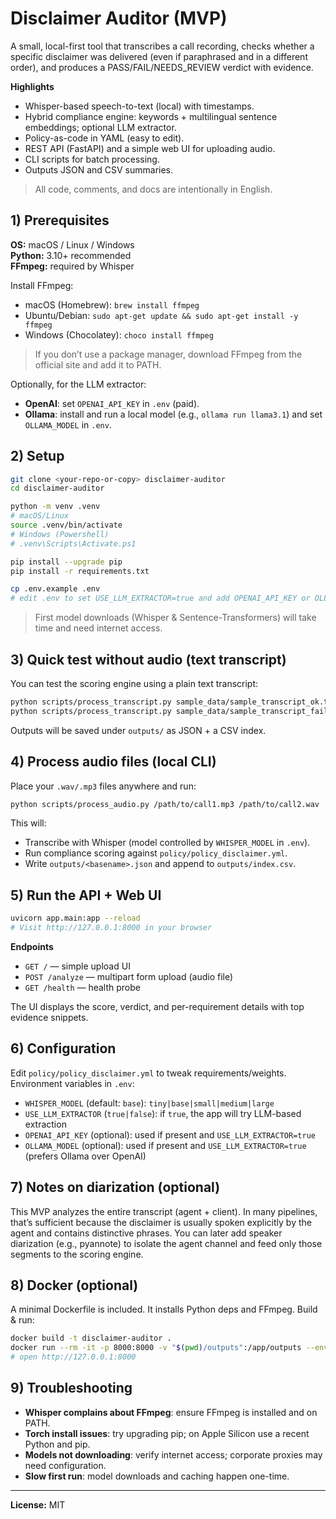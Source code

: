 # Disclaimer Auditor (MVP)

A small, local-first tool that transcribes a call recording, checks whether a specific disclaimer was delivered (even if paraphrased and in a different order), and produces a PASS/FAIL/NEEDS_REVIEW verdict with evidence.

**Highlights**
- Whisper-based speech-to-text (local) with timestamps.
- Hybrid compliance engine: keywords + multilingual sentence embeddings; optional LLM extractor.
- Policy-as-code in YAML (easy to edit).
- REST API (FastAPI) and a simple web UI for uploading audio.
- CLI scripts for batch processing.
- Outputs JSON and CSV summaries.

> All code, comments, and docs are intentionally in English.


## 1) Prerequisites

**OS:** macOS / Linux / Windows  
**Python:** 3.10+ recommended  
**FFmpeg:** required by Whisper

Install FFmpeg:
- macOS (Homebrew): `brew install ffmpeg`
- Ubuntu/Debian: `sudo apt-get update && sudo apt-get install -y ffmpeg`
- Windows (Chocolatey): `choco install ffmpeg`

> If you don’t use a package manager, download FFmpeg from the official site and add it to PATH.

Optionally, for the LLM extractor:
- **OpenAI**: set `OPENAI_API_KEY` in `.env` (paid).
- **Ollama**: install and run a local model (e.g., `ollama run llama3.1`) and set `OLLAMA_MODEL` in `.env`.


## 2) Setup

```bash
git clone <your-repo-or-copy> disclaimer-auditor
cd disclaimer-auditor

python -m venv .venv
# macOS/Linux
source .venv/bin/activate
# Windows (Powershell)
# .venv\Scripts\Activate.ps1

pip install --upgrade pip
pip install -r requirements.txt

cp .env.example .env
# edit .env to set USE_LLM_EXTRACTOR=true and add OPENAI_API_KEY or OLLAMA_MODEL (optional)
```

> First model downloads (Whisper & Sentence-Transformers) will take time and need internet access.


## 3) Quick test without audio (text transcript)

You can test the scoring engine using a plain text transcript:

```bash
python scripts/process_transcript.py sample_data/sample_transcript_ok.txt
python scripts/process_transcript.py sample_data/sample_transcript_fail.txt
```

Outputs will be saved under `outputs/` as JSON + a CSV index.


## 4) Process audio files (local CLI)

Place your `.wav/.mp3` files anywhere and run:

```bash
python scripts/process_audio.py /path/to/call1.mp3 /path/to/call2.wav
```

This will:
- Transcribe with Whisper (model controlled by `WHISPER_MODEL` in `.env`).
- Run compliance scoring against `policy/policy_disclaimer.yml`.
- Write `outputs/<basename>.json` and append to `outputs/index.csv`.


## 5) Run the API + Web UI

```bash
uvicorn app.main:app --reload
# Visit http://127.0.0.1:8000 in your browser
```

**Endpoints**
- `GET /` — simple upload UI
- `POST /analyze` — multipart form upload (audio file)
- `GET /health` — health probe

The UI displays the score, verdict, and per-requirement details with top evidence snippets.


## 6) Configuration

Edit `policy/policy_disclaimer.yml` to tweak requirements/weights.  
Environment variables in `.env`:

- `WHISPER_MODEL` (default: `base`): `tiny|base|small|medium|large`
- `USE_LLM_EXTRACTOR` (`true|false`): if `true`, the app will try LLM-based extraction
- `OPENAI_API_KEY` (optional): used if present and `USE_LLM_EXTRACTOR=true`
- `OLLAMA_MODEL` (optional): used if present and `USE_LLM_EXTRACTOR=true` (prefers Ollama over OpenAI)


## 7) Notes on diarization (optional)

This MVP analyzes the entire transcript (agent + client). In many pipelines, that’s sufficient because the disclaimer is usually spoken explicitly by the agent and contains distinctive phrases. You can later add speaker diarization (e.g., pyannote) to isolate the agent channel and feed only those segments to the scoring engine.


## 8) Docker (optional)

A minimal Dockerfile is included. It installs Python deps and FFmpeg.
Build & run:

```bash
docker build -t disclaimer-auditor .
docker run --rm -it -p 8000:8000 -v "$(pwd)/outputs":/app/outputs --env-file .env disclaimer-auditor
# open http://127.0.0.1:8000
```


## 9) Troubleshooting

- **Whisper complains about FFmpeg**: ensure FFmpeg is installed and on PATH.
- **Torch install issues**: try upgrading pip; on Apple Silicon use a recent Python and pip.
- **Models not downloading**: verify internet access; corporate proxies may need configuration.
- **Slow first run**: model downloads and caching happen one-time.

---

**License:** MIT
